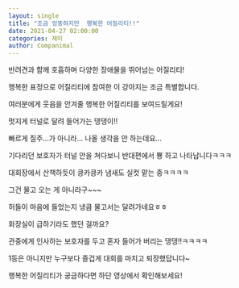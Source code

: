 ```yaml
---
layout: single
title: "조금 엉뚱하지만  행복한 어질리티!!"
date: 2021-04-27 02:00:00
categories: 재미
author: Companimal
---
```


반려견과 함께 호흡하며 다양한 장애물을 뛰어넘는 어질리티!

행복한 표정으로 어질리티에 참여한 이 강아지는 조금 특별합니다.

여러분에게 웃음을 안겨줄 행복한 어질리티를 보여드릴게요!

멋지게 터널로 달려 들어가는 댕댕이!!

빠르게 질주...가 아니라... 나올 생각을 안 하는데요...

기다리던 보호자가 터널 안을 쳐다보니 반대편에서 뿅 하고 나타납니다ㅋㅋㅋ

대회장에서 산책하듯이 킁카킁카 냄새도 실컷 맡는 중ㅋㅋㅋㅋ

그건 물고 오는 게 아니라구~~~

허들이 마음에 들었는지 냉큼 물고서는 달려가네요ㅎㅎ

화장실이 급하기라도 했던 걸까요?

관중에게 인사하는 보호자를 두고 혼자 들어가 버리는 댕댕!!ㅋㅋㅋㅋ

1등은 아니지만 누구보다 즐겁게 대회를 마치고 퇴장했답니다~

행복한 어질리티가 궁금하다면 하단 영상에서 확인해보세요!
